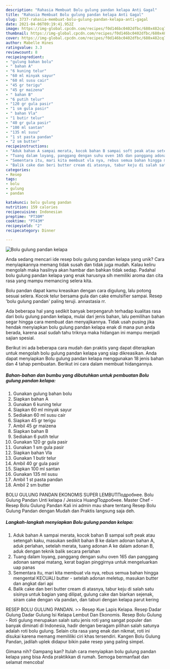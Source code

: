 ```yaml
---
description: "Rahasia Membuat Bolu gulung pandan kelapa Anti Gagal"
title: "Rahasia Membuat Bolu gulung pandan kelapa Anti Gagal"
slug: 3737-rahasia-membuat-bolu-gulung-pandan-kelapa-anti-gagal
date: 2021-04-06T09:19:41.952Z
image: https://img-global.cpcdn.com/recipes/f0d146bc0402dfbc/680x482cq70/bolu-gulung-pandan-kelapa-foto-resep-utama.jpg
thumbnail: https://img-global.cpcdn.com/recipes/f0d146bc0402dfbc/680x482cq70/bolu-gulung-pandan-kelapa-foto-resep-utama.jpg
cover: https://img-global.cpcdn.com/recipes/f0d146bc0402dfbc/680x482cq70/bolu-gulung-pandan-kelapa-foto-resep-utama.jpg
author: Mabelle Hines
ratingvalue: 3.3
reviewcount: 8
recipeingredient:
- "gulung bahan bolu"
- " bahan A"
- "6 kuning telur"
- "60 ml minyak sayur"
- "60 ml susu cair"
- "45 gr terigu"
- "45 gr maizena"
- " bahan B"
- "6 putih telur"
- "120 gr gula pasir"
- "1 sm gula pasir"
- " bahan Vla"
- "1 butir telur"
- "40 gr gula pasir"
- "100 ml santan"
- "135 ml susu"
- "1 st pasta pandan"
- "2 sm butter"
recipeinstructions:
- "Aduk bahan A sampai merata, kocok bahan B sampai soft peak atau setengah kaku, masukan sedikit bahan B ke dalam adonan bahan A, aduk perlahan, setelah merata, tuang adonan A ke dalam adonan B, aduk dengan teknik balik secara perlahan"
- "Tuang dalam loyang, panggang dengan suhu oven 165 dan panggang adonan sampai matang, kerat bagian pinggirnya untuk mengeluarkan uap panas"
- "Sementara itu, mari kita membuat vla nya, rebus semua bahan hingga mengental KECUALI butter setelah adonan meletup, masukan butter dan angkat dari api"
- "Balik cake dan beri butter cream di atasnya, tabur keju di salah satu sisinya untuk bagian yang dilipat, gulung cake dan biarkan sejenak, siram cake dengan vla pandan, dan taburi dengan kelapa parut kering"
categories:
- Resep
tags:
- bolu
- gulung
- pandan

katakunci: bolu gulung pandan 
nutrition: 159 calories
recipecuisine: Indonesian
preptime: "PT30M"
cooktime: "PT43M"
recipeyield: "2"
recipecategory: Dinner

---
```



![Bolu gulung pandan kelapa](https://img-global.cpcdn.com/recipes/f0d146bc0402dfbc/680x482cq70/bolu-gulung-pandan-kelapa-foto-resep-utama.jpg)

Anda sedang mencari ide resep bolu gulung pandan kelapa yang unik? Cara menyiapkannya memang tidak susah dan tidak juga mudah. Kalau keliru mengolah maka hasilnya akan hambar dan bahkan tidak sedap. Padahal bolu gulung pandan kelapa yang enak harusnya sih memiliki aroma dan cita rasa yang mampu memancing selera kita.

Bolu pandan dapat kamu kreasikan dengan cara digulung, lalu potong sesuai selera. Kocok telur bersama gula dan cake emulsifier sampai. Resep &#39;bolu gulung pandan&#39; paling teruji. annastasia rr.

Ada beberapa hal yang sedikit banyak berpengaruh terhadap kualitas rasa dari bolu gulung pandan kelapa, mulai dari jenis bahan, lalu pemilihan bahan segar hingga cara membuat dan menyajikannya. Tidak usah pusing jika hendak menyiapkan bolu gulung pandan kelapa enak di mana pun anda berada, karena asal sudah tahu triknya maka hidangan ini mampu menjadi sajian spesial.


Berikut ini ada beberapa cara mudah dan praktis yang dapat diterapkan untuk mengolah bolu gulung pandan kelapa yang siap dikreasikan. Anda dapat menyiapkan Bolu gulung pandan kelapa menggunakan 18 jenis bahan dan 4 tahap pembuatan. Berikut ini cara dalam membuat hidangannya.

<!--inarticleads1-->

##### Bahan-bahan dan bumbu yang dibutuhkan untuk pembuatan Bolu gulung pandan kelapa:

1. Gunakan gulung bahan bolu
1. Siapkan  bahan A
1. Gunakan 6 kuning telur
1. Siapkan 60 ml minyak sayur
1. Sediakan 60 ml susu cair
1. Siapkan 45 gr terigu
1. Ambil 45 gr maizena
1. Siapkan  bahan B
1. Sediakan 6 putih telur
1. Gunakan 120 gr gula pasir
1. Gunakan 1 sm gula pasir
1. Siapkan  bahan Vla
1. Gunakan 1 butir telur
1. Ambil 40 gr gula pasir
1. Siapkan 100 ml santan
1. Gunakan 135 ml susu
1. Ambil 1 st pasta pandan
1. Ambil 2 sm butter


BOLU GULUNG PANDAN EKONOMIS SUPER LEMBUTПодробнее. Bolu Gulung Pandan Unti kelapa / Jessica HuangПодробнее. Master Chef - Resep Bolu Gulung Pandan Kali ini admin mau share tentang Resep Bolu Gulung Pandan dengan Mudah dan Praktis langsung saja deh. 

<!--inarticleads2-->

##### Langkah-langkah menyiapkan Bolu gulung pandan kelapa:

1. Aduk bahan A sampai merata, kocok bahan B sampai soft peak atau setengah kaku, masukan sedikit bahan B ke dalam adonan bahan A, aduk perlahan, setelah merata, tuang adonan A ke dalam adonan B, aduk dengan teknik balik secara perlahan
1. Tuang dalam loyang, panggang dengan suhu oven 165 dan panggang adonan sampai matang, kerat bagian pinggirnya untuk mengeluarkan uap panas
1. Sementara itu, mari kita membuat vla nya, rebus semua bahan hingga mengental KECUALI butter - setelah adonan meletup, masukan butter dan angkat dari api
1. Balik cake dan beri butter cream di atasnya, tabur keju di salah satu sisinya untuk bagian yang dilipat, gulung cake dan biarkan sejenak, siram cake dengan vla pandan, dan taburi dengan kelapa parut kering


RESEP BOLU GULUNG PANDAN. &gt;&gt; Resep Kue Lapis Kelapa. Resep Dadar Gulung Dadar Gulung Isi Kelapa Lembut Dan Ekonomis. Resep Bolu Gulung - Roti gulung merupakan salah satu jenis roti yang sangat populer dan banyak diminati di Indonesia, hadir dengan beragam pilihan salah satunya adalah roti bolu gulung. Selain cita rasa yang enak dan nikmat, roti ini disukai karena memang memililiki ciri khas tersendiri. Kangen Bolu Gulung Pandan, jadilah uplek didapur bikin pake resep yang paling simpel. 

Gimana nih? Gampang kan? Itulah cara menyiapkan bolu gulung pandan kelapa yang bisa Anda praktikkan di rumah. Semoga bermanfaat dan selamat mencoba!
